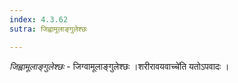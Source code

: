 ```yaml
---
index: 4.3.62
sutra: जिह्वामूलाङ्गुलेश्छः

---
```

_जिह्वामूलाङ्गुलेश्छः_ - जिग्वामूलाङ्गुलेश्छः ।शरीरावयवाच्चे॑ति यतोऽपवादः । 